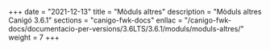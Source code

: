 +++
date        = "2021-12-13"
title       = "Mòduls altres"
description = "Mòduls altres Canigó 3.6.1"
sections    = "canigo-fwk-docs"
enllac		= "/canigo-fwk-docs/documentacio-per-versions/3.6LTS/3.6.1/moduls/moduls-altres/"
weight		= 7
+++
